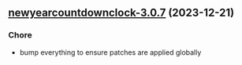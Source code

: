 

## [newyearcountdownclock-3.0.7](https://github.com/truecharts/charts/compare/newyearcountdownclock-3.0.6...newyearcountdownclock-3.0.7) (2023-12-21)

### Chore

- bump everything to ensure patches are applied globally
  
  